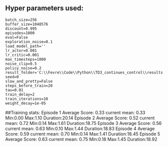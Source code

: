 ## Hyper parameters used:
	batch_size=256
	buffer_size=1048576
	discount=0.995
	episodes=1000
	eval=False
	exploration_noise=0.1
	load_model_path=''
	lr_actor=0.001
	lr_critic=0.001
	max_timesteps=1000
	noise_clip=0.5
	policy_noise=0.2
	result_folder='C:\\Fevre\\Code\\Python\\TD3_continues_control\\results'
	seed=0
	slow_and_pretty=False
	steps_before_train=20
	tau=0.01
	train_delay=2
	train_iterations=10
	weight_decay=1e-05
##Training stats:
	Episode 1	Average Score: 0.33 	 current mean: 0.33	 Min:0.00	Max:1.10	Duration:20.14
	Episode 2	Average Score: 0.52 	 current mean: 0.72	 Min:0.14	Max:1.61	Duration:18.75
	Episode 3	Average Score: 0.56 	 current mean: 0.63	 Min:0.10	Max:1.44	Duration:18.83
	Episode 4	Average Score: 0.59 	 current mean: 0.70	 Min:0.14	Max:1.41	Duration:18.45
	Episode 5	Average Score: 0.63 	 current mean: 0.75	 Min:0.18	Max:1.45	Duration:18.92
